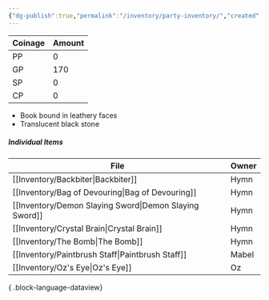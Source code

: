 ```yaml
---
{"dg-publish":true,"permalink":"/inventory/party-inventory/","created":"","updated":""}
---
```


| Coinage | Amount |
| ------- | ------ |
| PP      | 0      |
| GP      | 170     |
| SP      | 0      |
| CP      | 0      |

- Book bound in leathery faces
- Translucent black stone


##### Individual Items 
| File                                                      | Owner |
| --------------------------------------------------------- | ----- |
| [[Inventory/Backbiter\|Backbiter]]                     | Hymn  |
| [[Inventory/Bag of Devouring\|Bag of Devouring]]       | Hymn  |
| [[Inventory/Demon Slaying Sword\|Demon Slaying Sword]] | Hymn  |
| [[Inventory/Crystal Brain\|Crystal Brain]]             | Hymn  |
| [[Inventory/The Bomb\|The Bomb]]                       | Hymn  |
| [[Inventory/Paintbrush Staff\|Paintbrush Staff]]       | Mabel |
| [[Inventory/Oz's Eye\|Oz's Eye]]                       | Oz    |

{ .block-language-dataview}
